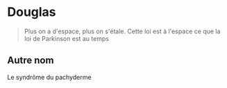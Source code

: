 # Douglas

> Plus on a d'espace, plus on s'étale. Cette loi est à l'espace ce que la loi de Parkinson est au temps

## Autre nom

Le syndrôme du pachyderme
